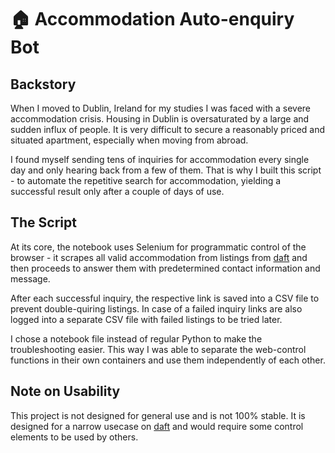 # 🏠 Accommodation Auto-enquiry Bot

## Backstory

When I moved to Dublin, Ireland for my studies I was faced with a severe accommodation crisis. Housing in Dublin is oversaturated by a large and sudden influx of people. It is very difficult to secure a reasonably priced and situated apartment, especially when moving from abroad.

I found myself sending tens of inquiries for accommodation every single day and only hearing back from a few of them. That is why I built this script - to automate the repetitive search for accommodation, yielding a successful result only after a couple of days of use.

## The Script

At its core, the notebook uses Selenium for programmatic control of the browser - it scrapes all valid accommodation from listings from [daft](https://daft.ie) and then proceeds to answer them with predetermined contact information and message.

After each successful inquiry, the respective link is saved into a CSV file to prevent double-quiring listings. In case of a failed inquiry links are also logged into a separate CSV file with failed listings to be tried later.

I chose a notebook file instead of regular Python to make the troubleshooting easier. This way I was able to separate the web-control functions in their own containers and use them independently of each other.

## Note on Usability

This project is not designed for general use and is not 100% stable. It is designed for a narrow usecase on [daft](https://daft.ie) and would require some control elements to be used by others.


